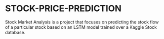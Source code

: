 # STOCK-PRICE-PREDICTION
Stock Market Analysis is a project that focuses on predicting the stock flow of a particular stock based on an LSTM model trained over a Kaggle Stock database.
